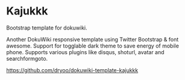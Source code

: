 Kajukkk
=======

Bootstrap template for dokuwiki.

Another DokuWiki responsive template using Twitter Bootstrap & font awesome. Support for togglable dark theme to save energy of mobile phone. Supports various plugins like disqus, shoturl, avatar and searchformgoto. 

   https://github.com/dryoo/dokuwiki-template-kajukkk

 

